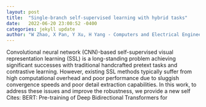```yaml
---
layout: post
title:  "Single-branch self-supervised learning with hybrid tasks"
date:   2022-06-20 23:00:52 -0400
categories: jekyll update
author: "W Zhao, X Pan, Y Xu, H Yang - Computers and Electrical Engineering, 2022"
---
```

Convolutional neural network (CNN)-based self-supervised visual representation learning (SSL) is a long-standing problem achieving significant successes with traditional handcrafted pretext tasks and contrastive learning. However, existing SSL methods typically suffer from high computational overhead and poor performance due to sluggish convergence speeds and poor detail extraction capabilities. In this work, to address these issues and improve the robustness, we provide a new self  Cites: BERT: Pre-training of Deep Bidirectional Transformers for